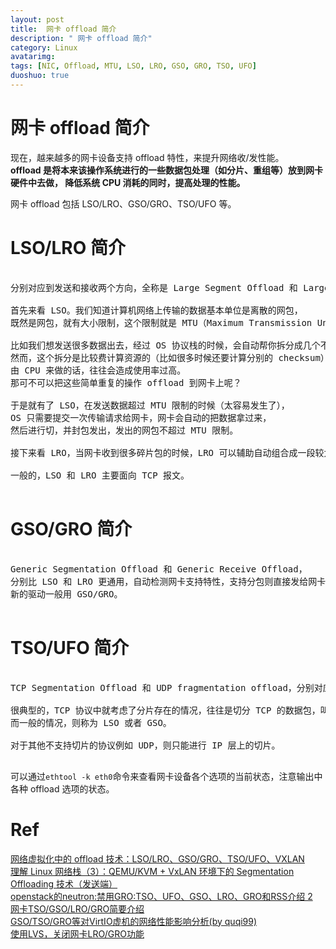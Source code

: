 ```yaml
---
layout: post
title:  网卡 offload 简介
description: " 网卡 offload 简介"
category: Linux
avatarimg:
tags: [NIC, Offload, MTU, LSO, LRO, GSO, GRO, TSO, UFO]
duoshuo: true
---
```


# 网卡 offload 简介
 
现在，越来越多的网卡设备支持 offload 特性，来提升网络收/发性能。  
**offload 是将本来该操作系统进行的一些数据包处理（如分片、重组等）放到网卡硬件中去做，
降低系统 CPU 消耗的同时，提高处理的性能。**

网卡 offload 包括 LSO/LRO、GSO/GRO、TSO/UFO 等。

# LSO/LRO 简介

<pre>

分别对应到发送和接收两个方向，全称是 Large Segment Offload 和 Large Receive Offload。

首先来看 LSO。我们知道计算机网络上传输的数据基本单位是离散的网包，
既然是网包，就有大小限制，这个限制就是 MTU（Maximum Transmission Unit）的大小，一般是 1518 字节。

比如我们想发送很多数据出去，经过 OS 协议栈的时候，会自动帮你拆分成几个不超过 MTU 的网包。
然而，这个拆分是比较费计算资源的（比如很多时候还要计算分别的 checksum），
由 CPU 来做的话，往往会造成使用率过高。
那可不可以把这些简单重复的操作 offload 到网卡上呢？

于是就有了 LSO，在发送数据超过 MTU 限制的时候（太容易发生了），
OS 只需要提交一次传输请求给网卡，网卡会自动的把数据拿过来，
然后进行切，并封包发出，发出的网包不超过 MTU 限制。

接下来看 LRO，当网卡收到很多碎片包的时候，LRO 可以辅助自动组合成一段较大的数据，一次性提交给 OS 处理。

一般的，LSO 和 LRO 主要面向 TCP 报文。

</pre>

# GSO/GRO 简介

<pre>

Generic Segmentation Offload 和 Generic Receive Offload，
分别比 LSO 和 LRO 更通用，自动检测网卡支持特性，支持分包则直接发给网卡，否则先分包后发给网卡。
新的驱动一般用 GSO/GRO。

</pre>

# TSO/UFO 简介

<pre>

TCP Segmentation Offload 和 UDP fragmentation offload，分别对应 TCP 报文和 UDP 报文。

很典型的，TCP 协议中就考虑了分片存在的情况，往往是切分 TCP 的数据包，叫做 TSO。
而一般的情况，则称为 LSO 或者 GSO。

对于其他不支持切片的协议例如 UDP，则只能进行 IP 层上的切片。

</pre>


可以通过`ethtool -k eth0`命令来查看网卡设备各个选项的当前状态，注意输出中各种 offload 选项的状态。


# Ref
[网络虚拟化中的 offload 技术：LSO/LRO、GSO/GRO、TSO/UFO、VXLAN](http://blog.csdn.net/yeasy/article/details/19204639)  
[理解 Linux 网络栈（3）：QEMU/KVM + VxLAN 环境下的 Segmentation Offloading 技术（发送端）](http://www.cnblogs.com/sammyliu/p/5228581.html)  
[ openstack的neutron:禁用GRO:TSO、UFO、GSO、LRO、GRO和RSS介绍 2](http://stupidpig.blog.chinaunix.net/uid-7374279-id-4751789.html)  
[网卡TSO/GSO/LRO/GRO简要介绍](http://seitran.com/2015/04/13/01-gso-gro-lro/)  
[ GSO/TSO/GRO等对VirtIO虚机的网络性能影响分析(by quqi99)](http://blog.csdn.net/quqi99/article/details/51066800)  
[使用LVS，关闭网卡LRO/GRO功能](http://www.bo56.com/%E4%BD%BF%E7%94%A8lvs%EF%BC%8C%E5%85%B3%E9%97%AD%E7%BD%91%E5%8D%A1lrogro%E5%8A%9F%E8%83%BD/)　
